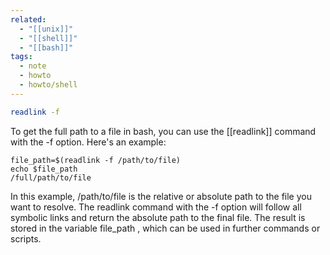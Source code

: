 ```yaml
---
related:
  - "[[unix]]"
  - "[[shell]]"
  - "[[bash]]"
tags:
  - note
  - howto
  - howto/shell
---
```

```bash
readlink -f
```
 
 To get the full path to a file in bash, you can use the  [[readlink]]  command
  with the  -f  option. Here's an example:

	file_path=$(readlink -f /path/to/file)
    echo $file_path
    /full/path/to/file

In this example, /path/to/file is the relative or absolute path to the file you want to resolve. The readlink command with the -f option will follow all symbolic links and return the absolute path to the final file. The result is stored in the variable file_path , which can be used in further commands or scripts.
